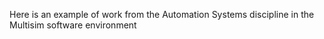 Here is an example of work from the Automation Systems discipline in the Multisim software environment
